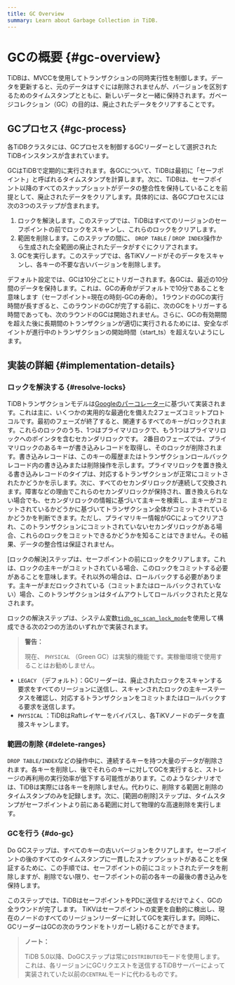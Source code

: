 ```yaml
---
title: GC Overview
summary: Learn about Garbage Collection in TiDB.
---
```


# GCの概要 {#gc-overview}

TiDBは、MVCCを使用してトランザクションの同時実行性を制御します。データを更新すると、元のデータはすぐには削除されませんが、バージョンを区別するためのタイムスタンプとともに、新しいデータと一緒に保持されます。ガベージコレクション（GC）の目的は、廃止されたデータをクリアすることです。

## GCプロセス {#gc-process}

各TiDBクラスタには、GCプロセスを制御するGCリーダーとして選択されたTiDBインスタンスが含まれています。

GCはTiDBで定期的に実行されます。各GCについて、TiDBは最初に「セーフポイント」と呼ばれるタイムスタンプを計算します。次に、TiDBは、セーフポイント以降のすべてのスナップショットがデータの整合性を保持していることを前提として、廃止されたデータをクリアします。具体的には、各GCプロセスには次の3つのステップが含まれます。

1.  ロックを解決します。このステップでは、TiDBはすべてのリージョンのセーフポイントの前でロックをスキャンし、これらのロックをクリアします。
2.  範囲を削除します。このステップの間に、 `DROP TABLE` / `DROP INDEX`操作から生成された全範囲の廃止されたデータがすぐにクリアされます。
3.  GCを実行します。このステップでは、各TiKVノードがそのデータをスキャンし、各キーの不要な古いバージョンを削除します。

デフォルト設定では、GCは10分ごとにトリガーされます。各GCは、最近の10分間のデータを保持します。これは、GCの寿命がデフォルトで10分であることを意味します（セーフポイント=現在の時刻-GCの寿命）。 1ラウンドのGCの実行時間が長すぎると、このラウンドのGCが完了する前に、次のGCをトリガーする時間であっても、次のラウンドのGCは開始されません。さらに、GCの有効期間を超えた後に長期間のトランザクションが適切に実行されるためには、安全なポイントが進行中のトランザクションの開始時間（start_ts）を超えないようにします。

## 実装の詳細 {#implementation-details}

### ロックを解決する {#resolve-locks}

TiDBトランザクションモデルは[Googleのパーコレーター](https://ai.google/research/pubs/pub36726)に基づいて実装されます。これは主に、いくつかの実用的な最適化を備えた2フェーズコミットプロトコルです。最初のフェーズが終了すると、関連するすべてのキーがロックされます。これらのロックのうち、1つはプライマリロックで、もう1つはプライマリロックへのポインタを含むセカンダリロックです。 2番目のフェーズでは、プライマリロックのあるキーが書き込みレコードを取得し、そのロックが削除されます。書き込みレコードは、このキーの履歴またはトランザクションロールバックレコード内の書き込みまたは削除操作を示します。プライマリロックを置き換える書き込みレコードのタイプは、対応するトランザクションが正常にコミットされたかどうかを示します。次に、すべてのセカンダリロックが連続して交換されます。障害などの理由でこれらのセカンダリロックが保持され、置き換えられない場合でも、セカンダリロックの情報に基づいて主キーを検索し、主キーがコミットされているかどうかに基づいてトランザクション全体がコミットされているかどうかを判断できます。ただし、プライマリキー情報がGCによってクリアされ、このトランザクションにコミットされていないセカンダリロックがある場合、これらのロックをコミットできるかどうかを知ることはできません。その結果、データの整合性は保証されません。

[ロックの解決]ステップは、セーフポイントの前にロックをクリアします。これは、ロックの主キーがコミットされている場合、このロックをコミットする必要があることを意味します。それ以外の場合は、ロールバックする必要があります。主キーがまだロックされている（コミットまたはロールバックされていない）場合、このトランザクションはタイムアウトしてロールバックされたと見なされます。

ロックの解決ステップは、システム変数[`tidb_gc_scan_lock_mode`](/system-variables.md#tidb_gc_scan_lock_mode-new-in-v50)を使用して構成できる次の2つの方法のいずれかで実装されます。

> **警告：**
>
> 現在、 `PHYSICAL` （Green GC）は実験的機能です。実稼働環境で使用することはお勧めしません。

-   `LEGACY` （デフォルト）：GCリーダーは、廃止されたロックをスキャンする要求をすべてのリージョンに送信し、スキャンされたロックの主キーステータスを確認し、対応するトランザクションをコミットまたはロールバックする要求を送信します。
-   `PHYSICAL` ：TiDBはRaftレイヤーをバイパスし、各TiKVノードのデータを直接スキャンします。

### 範囲の削除 {#delete-ranges}

`DROP TABLE/INDEX`などの操作中に、連続するキーを持つ大量のデータが削除されます。各キーを削除し、後でそれらのキーに対してGCを実行すると、ストレージの再利用の実行効率が低下する可能性があります。このようなシナリオでは、TiDBは実際には各キーを削除しません。代わりに、削除する範囲と削除のタイムスタンプのみを記録します。次に、[範囲の削除]ステップは、タイムスタンプがセーフポイントより前にある範囲に対して物理的な高速削除を実行します。

### GCを行う {#do-gc}

Do GCステップは、すべてのキーの古いバージョンをクリアします。セーフポイントの後のすべてのタイムスタンプに一貫したスナップショットがあることを保証するために、この手順では、セーフポイントの前にコミットされたデータを削除しますが、削除でない限り、セーフポイントの前の各キーの最後の書き込みを保持します。

このステップでは、TiDBはセーフポイントをPDに送信するだけでよく、GCの全ラウンドが完了します。 TiKVはセーフポイントの変更を自動的に検出し、現在のノードのすべてのリージョンリーダーに対してGCを実行します。同時に、GCリーダーはGCの次のラウンドをトリガーし続けることができます。

> **ノート：**
>
> TiDB 5.0以降、DoGCステップは常に`DISTRIBUTED`モードを使用します。これは、各リージョンにGCリクエストを送信するTiDBサーバーによって実装されていた以前の`CENTRAL`モードに代わるものです。

